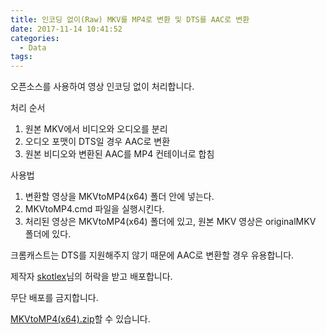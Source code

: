 ```yaml
---
title: 인코딩 없이(Raw) MKV를 MP4로 변환 및 DTS를 AAC로 변환
date: 2017-11-14 10:41:52
categories:
  - Data
tags:
---
```

오픈소스를 사용하여 영상 인코딩 없이 처리합니다.

처리 순서
01. 원본 MKV에서 비디오와 오디오를 분리
02. 오디오 포맷이 DTS일 경우 AAC로 변환
03. 원본 비디오와 변환된 AAC를 MP4 컨테이너로 합침

사용법
01. 변환할 영상을 MKVtoMP4(x64) 폴더 안에 넣는다.
02. MKVtoMP4.cmd 파일을 실행시킨다.
03. 처리된 영상은 MKVtoMP4(x64) 폴더에 있고, 원본 MKV 영상은 originalMKV 폴더에 있다.

크롬캐스트는 DTS를 지원해주지 않기 때문에 AAC로 변환할 경우 유용합니다.

제작자 [skotlex](https://twitter.com/skotlex)님의 허락을 받고 배포합니다.

무단 배포를 금지합니다.

[MKVtoMP4(x64).zip](/assets/posts/인코딩-없이-Raw-MKV를-MP4로-변환-및-DTS를-AAC로-변환/MKVtoMP4(x64).zip)할 수 있습니다.